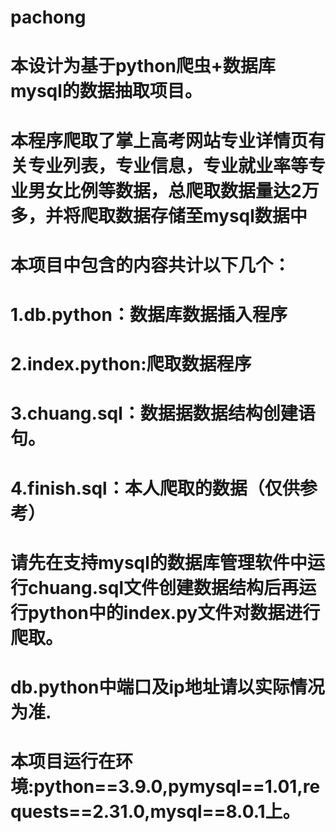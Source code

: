 # pachong
# 本设计为基于python爬虫+数据库mysql的数据抽取项目。
# 本程序爬取了掌上高考网站专业详情页有关专业列表，专业信息，专业就业率等专业男女比例等数据，总爬取数据量达2万多，并将爬取数据存储至mysql数据中
# 本项目中包含的内容共计以下几个：
# 1.db.python：数据库数据插入程序
# 2.index.python:爬取数据程序
# 3.chuang.sql：数据据数据结构创建语句。
# 4.finish.sql：本人爬取的数据（仅供参考）
# 请先在支持mysql的数据库管理软件中运行chuang.sql文件创建数据结构后再运行python中的index.py文件对数据进行爬取。
# db.python中端口及ip地址请以实际情况为准.
# 本项目运行在环境:python==3.9.0,pymysql==1.01,requests==2.31.0,mysql==8.0.1上。
